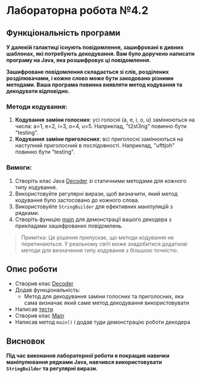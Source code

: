 # Лабораторна робота №4.2

## Функціональність програми

**У далекій галактиці існують повідомлення, зашифровані в дивних шаблонах, які потребують декодування. Вам було доручено написати програму на Java, яка розшифровує ці повідомлення.**

**Зашифроване повідомлення складається зі слів, розділених розділювачами, і кожне слово може бути закодовано різними методами. Ваша програма повинна виявляти метод кодування та декодувати відповідно.**

### Методи кодування:

1. **Кодування заміни голосних**: усі голосні (a, e, i, o, u) замінюються на числа: a=1, e=2, i=3, o=4, u=5. Наприклад, "t2st3ng" повинно бути "testing".
2. **Кодування заміни приголосних**: всі приголосні замінюються на наступний приголосний в послідовності. Наприклад, "ufttjoh" повинно бути "testing".

### Вимоги:

1. Створіть клас Java [Decoder] зі статичними методами для кожного типу кодування.
2. Використовуйте регулярні вирази, щоб визначити, який метод кодування було застосовано до кожного слова.
3. Використовуйте `StringBuilder` для ефективних маніпуляцій з рядками.
4. Створіть функцію [main] для демонстрації вашого декодера з прикладами зашифрованих повідомлень.

> Примітка: Це рішення припускає, що методи кодування не перетинаються. У реальному світі може знадобитися додаткові методи для визначення типу кодування з більшою точністю.

## Опис роботи

- Створив клас [Decoder]
- Додав функціональність:
    - Метод для декодування заміни голосних та приголосних, яка сама визначає який саме метод декодування використовувати
- Написав [тести]
- Створив клас [Main]
- Написав метод `main()` і додав туди демонстрацію роботи декодера

## Висновок

**Під час виконання лабораторної роботи я покращив навички маніпулювання рядками Java, навчився використовувати `StringBuilder` та регулярні вирази.**

[Decoder]: Decoder.java
[main]: Main.java
[Main]: Main.java
[тести]: ../../../../test/java/DecoderTest.java